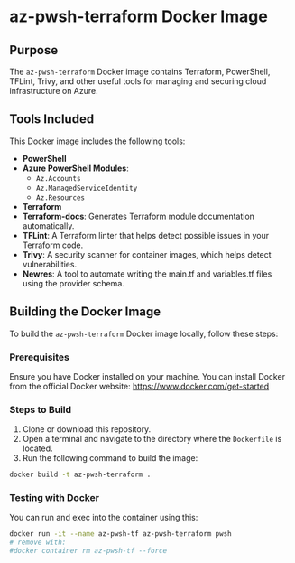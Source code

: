 # az-pwsh-terraform Docker Image

## Purpose

The `az-pwsh-terraform` Docker image contains Terraform, PowerShell, TFLint, Trivy, and other useful tools for managing and securing cloud infrastructure on Azure.

## Tools Included

This Docker image includes the following tools:

- **PowerShell**
- **Azure PowerShell Modules**:
  - `Az.Accounts`
  - `Az.ManagedServiceIdentity`
  - `Az.Resources`
- **Terraform**
- **Terraform-docs**: Generates Terraform module documentation automatically.
- **TFLint**: A Terraform linter that helps detect possible issues in your Terraform code.
- **Trivy**: A security scanner for container images, which helps detect vulnerabilities.
- **Newres**: A tool to automate writing the main.tf and variables.tf files using the provider schema.

## Building the Docker Image

To build the `az-pwsh-terraform` Docker image locally, follow these steps:

### Prerequisites

Ensure you have Docker installed on your machine. You can install Docker from the official Docker website: <https://www.docker.com/get-started>

### Steps to Build

1. Clone or download this repository.
2. Open a terminal and navigate to the directory where the `Dockerfile` is located.
3. Run the following command to build the image:

```bash
docker build -t az-pwsh-terraform .
```

### Testing with Docker

You can run and exec into the container using this:

```bash
docker run -it --name az-pwsh-tf az-pwsh-terraform pwsh
# remove with:
#docker container rm az-pwsh-tf --force
```
